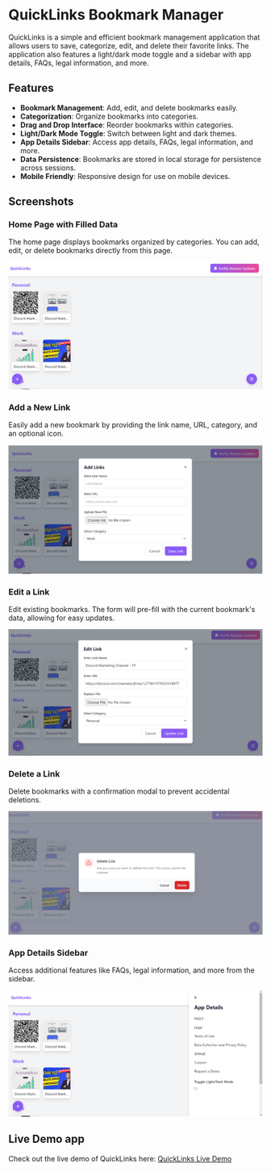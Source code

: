 # QuickLinks Bookmark Manager

QuickLinks is a simple and efficient bookmark management application that allows users to save, categorize, edit, and delete their favorite links. The application also features a light/dark mode toggle and a sidebar with app details, FAQs, legal information, and more.

## Features

- **Bookmark Management**: Add, edit, and delete bookmarks easily.
- **Categorization**: Organize bookmarks into categories.
- **Drag and Drop Interface**: Reorder bookmarks within categories.
- **Light/Dark Mode Toggle**: Switch between light and dark themes.
- **App Details Sidebar**: Access app details, FAQs, legal information, and more.
- **Data Persistence**: Bookmarks are stored in local storage for persistence across sessions.
- **Mobile Friendly**: Responsive design for use on mobile devices.

## Screenshots

### Home Page with Filled Data
The home page displays bookmarks organized by categories. You can add, edit, or delete bookmarks directly from this page.

![Home page Filled data](image.png)

### Add a New Link
Easily add a new bookmark by providing the link name, URL, category, and an optional icon.

![Add Link](image-1.png)

### Edit a Link
Edit existing bookmarks. The form will pre-fill with the current bookmark's data, allowing for easy updates.

![Edit LInk](image-2.png)

### Delete a Link
Delete bookmarks with a confirmation modal to prevent accidental deletions.

![Delete LInks](image-3.png)

### App Details Sidebar
Access additional features like FAQs, legal information, and more from the sidebar.

![App Details Sidebar](image-4.png)

## Live Demo app

Check out the live demo of QuickLinks here: [QuickLinks Live Demo](https://sundarsharma332.github.io/links/)
